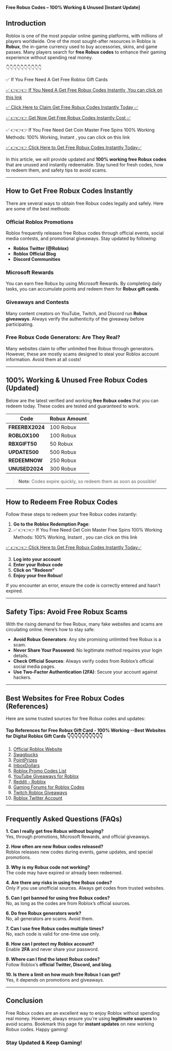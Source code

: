 **Free Robux Codes – 100% Working & Unused [Instant Update]**

## Introduction

Roblox is one of the most popular online gaming platforms, with millions of players worldwide. One of the most sought-after resources in Roblox is **Robux**, the in-game currency used to buy accessories, skins, and game passes. Many players search for **free Robux codes** to enhance their gaming experience without spending real money.

👇👇👇👇👇👇👇👇👇👇

✅ If You Free Need A Get Free Roblox Gift Cards

[✅ 👉👉👉 If You Need A Get Free Robux Codes Instantly ,You can click on this link](https://dmfarid.com/roblox_gift_card/)

[✅ Click Here to Claim Get Free Robux Codes Instantly Today ✅](https://dmfarid.com/roblox_gift_card/)

[✅ 👉👉👉 Get Now Get Free Robux Codes Instantly Cost ✅](https://dmfarid.com/roblox_gift_card/)

✅ 👉👉👉 If You Free Need Get Coin Master Free Spins 100% Working Methods: 100% Working, Instant , you can click on this link

[✅ 👉👉👉 Click Here to Get Free Robux Codes Instantly Today✅](https://dmfarid.com/roblox_gift_card/)

In this article, we will provide updated and **100% working free Robux codes** that are unused and instantly redeemable. Stay tuned for fresh codes, how to redeem them, and safety tips to avoid scams.

---

## How to Get Free Robux Codes Instantly
There are several ways to obtain free Robux codes legally and safely. Here are some of the best methods:

### Official Roblox Promotions
Roblox frequently releases free Robux codes through official events, social media contests, and promotional giveaways. Stay updated by following:
- **Roblox Twitter (@Roblox)**
- **Roblox Official Blog**
- **Discord Communities**

### Microsoft Rewards
You can earn free Robux by using Microsoft Rewards. By completing daily tasks, you can accumulate points and redeem them for **Robux gift cards**.

### Giveaways and Contests
Many content creators on YouTube, Twitch, and Discord run **Robux giveaways**. Always verify the authenticity of the giveaway before participating.

### Free Robux Code Generators: Are They Real?
Many websites claim to offer unlimited free Robux through generators. However, these are mostly scams designed to steal your Roblox account information. Avoid them at all costs!

---

## 100% Working & Unused Free Robux Codes (Updated)
Below are the latest verified and working **free Robux codes** that you can redeem today. These codes are tested and guaranteed to work.

| **Code** | **Robux Amount** |
|-----------------|------------------|
| **FREERBX2024** | 100 Robux |
| **ROBLOX100** | 100 Robux |
| **RBXGIFT50** | 50 Robux |
| **UPDATE500** | 500 Robux |
| **REDEEMNOW** | 250 Robux |
| **UNUSED2024** | 300 Robux |

> **Note**: Codes expire quickly, so redeem them as soon as possible!

---

## How to Redeem Free Robux Codes
Follow these steps to redeem your free Robux codes instantly:
1. **Go to the Roblox Redemption Page**:
2. ✅ 👉👉👉 If You Free Need Get Coin Master Free Spins 100% Working Methods: 100% Working, Instant , you can click on this link

[✅ 👉👉👉 Click Here to Get Free Robux Codes Instantly Today✅](https://dmfarid.com/roblox_gift_card/)

3. **Log into your account**
4. **Enter your Robux code**
5. **Click on "Redeem"**
6. **Enjoy your free Robux!**

If you encounter an error, ensure the code is correctly entered and hasn’t expired.

---

## Safety Tips: Avoid Free Robux Scams
With the rising demand for free Robux, many fake websites and scams are circulating online. Here’s how to stay safe:
- **Avoid Robux Generators**: Any site promising unlimited free Robux is a scam.
- **Never Share Your Password**: No legitimate method requires your login details.
- **Check Official Sources**: Always verify codes from Roblox’s official social media pages.
- **Use Two-Factor Authentication (2FA)**: Secure your account against hackers.

---

## Best Websites for Free Robux Codes (References)
Here are some trusted sources for free Robux codes and updates:
#### Top References for Free Robux Gift Card - 100% Working --**Best Websites for Digital Roblox Gift Cards** 👇👇👇👇👇👇👇👇👇👇

1. [Official Roblox Website](https://dmfarid.com/roblox_gift_card/)
2. [Swagbucks](https://dmfarid.com/roblox_gift_card/)
3. [PointPrizes](https://dmfarid.com/roblox_gift_card/)
4. [InboxDollars](https://dmfarid.com/roblox_gift_card/)
5. [Roblox Promo Codes List](https://dmfarid.com/roblox_gift_card/)
6. [YouTube Giveaways for Roblox](https://dmfarid.com/roblox_gift_card/)
7. [Reddit - Roblox](https://dmfarid.com/roblox_gift_card/)
8. [Gaming Forums for Roblox Codes](https://dmfarid.com/roblox_gift_card/)
9. [Twitch Roblox Giveaways](https://dmfarid.com/roblox_gift_card/)
10. [Roblox Twitter Account](https://dmfarid.com/roblox_gift_card/)

---

## Frequently Asked Questions (FAQs)

**1. Can I really get free Robux without buying?**  
Yes, through promotions, Microsoft Rewards, and official giveaways.

**2. How often are new Robux codes released?**  
Roblox releases new codes during events, game updates, and special promotions.

**3. Why is my Robux code not working?**  
The code may have expired or already been redeemed.

**4. Are there any risks in using free Robux codes?**  
Only if you use unofficial sources. Always get codes from trusted websites.

**5. Can I get banned for using free Robux codes?**  
No, as long as the codes are from Roblox’s official sources.

**6. Do free Robux generators work?**  
No, all generators are scams. Avoid them.

**7. Can I use free Robux codes multiple times?**  
No, each code is valid for one-time use only.

**8. How can I protect my Roblox account?**  
Enable **2FA** and never share your password.

**9. Where can I find the latest Robux codes?**  
Follow Roblox’s **official Twitter, Discord, and blog**.

**10. Is there a limit on how much free Robux I can get?**  
Yes, it depends on promotions and giveaways.

---

## Conclusion
Free Robux codes are an excellent way to enjoy Roblox without spending real money. However, always ensure you're using **legitimate sources** to avoid scams. Bookmark this page for **instant updates** on new working Robux codes. Happy gaming!

### **Stay Updated & Keep Gaming!**

